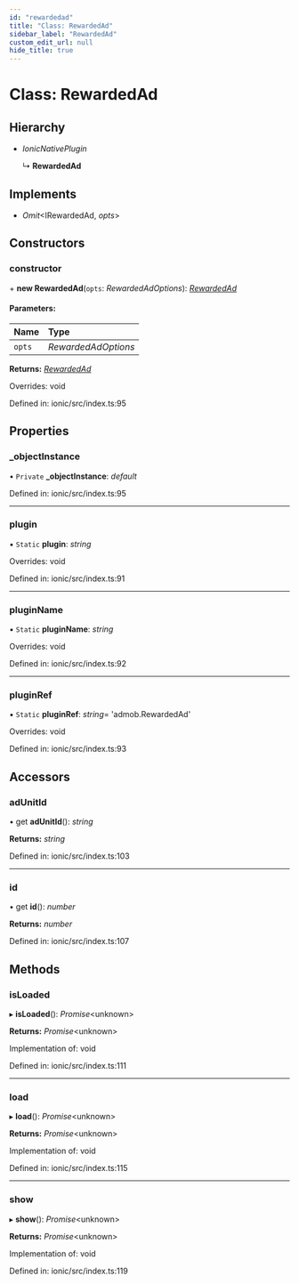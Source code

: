 ```yaml
---
id: "rewardedad"
title: "Class: RewardedAd"
sidebar_label: "RewardedAd"
custom_edit_url: null
hide_title: true
---
```


# Class: RewardedAd

## Hierarchy

* *IonicNativePlugin*

  ↳ **RewardedAd**

## Implements

* *Omit*<IRewardedAd, *opts*\>

## Constructors

### constructor

\+ **new RewardedAd**(`opts`: *RewardedAdOptions*): [*RewardedAd*](rewardedad.md)

#### Parameters:

Name | Type |
:------ | :------ |
`opts` | *RewardedAdOptions* |

**Returns:** [*RewardedAd*](rewardedad.md)

Overrides: void

Defined in: ionic/src/index.ts:95

## Properties

### \_objectInstance

• `Private` **\_objectInstance**: *default*

Defined in: ionic/src/index.ts:95

___

### plugin

▪ `Static` **plugin**: *string*

Overrides: void

Defined in: ionic/src/index.ts:91

___

### pluginName

▪ `Static` **pluginName**: *string*

Overrides: void

Defined in: ionic/src/index.ts:92

___

### pluginRef

▪ `Static` **pluginRef**: *string*= 'admob.RewardedAd'

Overrides: void

Defined in: ionic/src/index.ts:93

## Accessors

### adUnitId

• get **adUnitId**(): *string*

**Returns:** *string*

Defined in: ionic/src/index.ts:103

___

### id

• get **id**(): *number*

**Returns:** *number*

Defined in: ionic/src/index.ts:107

## Methods

### isLoaded

▸ **isLoaded**(): *Promise*<unknown\>

**Returns:** *Promise*<unknown\>

Implementation of: void

Defined in: ionic/src/index.ts:111

___

### load

▸ **load**(): *Promise*<unknown\>

**Returns:** *Promise*<unknown\>

Implementation of: void

Defined in: ionic/src/index.ts:115

___

### show

▸ **show**(): *Promise*<unknown\>

**Returns:** *Promise*<unknown\>

Implementation of: void

Defined in: ionic/src/index.ts:119
